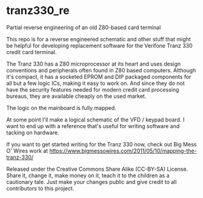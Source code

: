 # tranz330_re
Partial reverse engineering of an old Z80-based card terminal

This repo is for a reverse engineered schematic and other
stuff that might be helpful for developing replacement software
for the Verifone Tranz 330 credit card terminal.

The Tranz 330 has a Z80 microprocessor at its heart and uses
design conventions and peripherals often found in Z80 based
computers.  Although it's compact, it has a socketed EPROM and
DIP packaged components for all but a few logic ICs, making it
easy to work on.  And since they do not have the security
features needed for modern credit card processing bureaus, they
are available cheaply on the used market.

The logic on the mainboard is fully mapped.  

At some point I'll make a logical schematic of the VFD / keypad board.
I want to end up with a reference that's useful for writing software
and tacking on hardware.

If you want to get started writing for the Tranz 330 now, check out
Big Mess O' Wires work at
https://www.bigmessowires.com/2011/05/10/mapping-the-tranz-330/



Released under the Creative Commons Share Alike (CC-BY-SA) License. Share it, change it, make money on it, teach it to the children as a cautionary tale. Just make your changes public and give credit to all contributors to this project.
